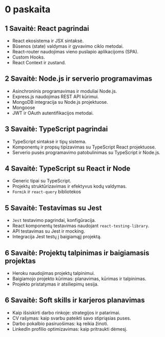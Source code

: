 # 0 paskaita

## 1 Savaitė: React pagrindai

- React ekosistema ir JSX sintaksė.
- Būsenos (state) valdymas ir gyvavimo ciklo metodai.
- React-router naudojimas vieno puslapio aplikacijoms (SPA).
- Custom Hooks.
- React Context ir zustand.

## 2 Savaitė: Node.js ir serverio programavimas

- Asinchroninis programavimas ir moduliai Node.js.
- Express.js naudojimas REST API kūrimui.
- MongoDB integracija su Node.js projektuose.
- Mongoose
- JWT ir OAuth autentifikacijos metodai.

## 3 Savaitė: TypeScript pagrindai

- TypeScript sintaksė ir tipų sistema.
- Komponentų ir propsų tipizavimas su TypeScript React projektuose.
- Serverio pusės programavimo patobulinimas su TypeScript ir Node.js.

## 4 Savaitė: TypeScript su React ir Node

- Generic tipai su TypeScript.
- Projektų struktūrizavimas ir efektyvus kodų valdymas.
- `Formik` ir `react-query` bibliotekos

## 5 Savaitė: Testavimas su Jest

- `Jest` testavimo pagrindai, konfigūracija.
- React komponentų testavimas naudojant `react-testing-library`.
- API testavimas su Jest ir mocking.
- Integracija Jest testų į baigiamąjį projektą.

## 6 Savaitė: Projektų talpinimas ir baigiamasis projektas

- Heroku naudojimas projektų talpinimui.
- Baigiamojo projekto kūrimas: planavimas, kūrimas ir talpinimas.
- Projekto pristatymas ir atsiliepimų sesija.

## 6 Savaitė: Soft skills ir karjeros planavimas

- Kaip išsiskirti darbo rinkoje: strategijos ir patarimai.
- CV rašymas: kaip svarbu pateikti savo stipriąsias puses.
- Darbo pokalbio pasiruošimas: ką reikia žinoti.
- LinkedIn profilio optimizavimas: kaip pritraukti dėmesį.
